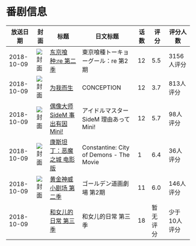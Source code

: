 # 番剧信息

|放送日期|封面|标题|日文标题|话数|评分|评分人数|
|---|---|---|---|---|---|---|
|2018-10-09|![封面](https://lain.bgm.tv/pic/cover/c/b7/5c/244878_i6FE9.jpg)|[东京喰种:re 第二季](https://bangumi.tv/subject/244878)|東京喰種トーキョーグール：re 第2期|12|5.5|3156人评分|
|2018-10-09|![封面](https://lain.bgm.tv/pic/cover/c/ab/e6/245531_KHcET.jpg)|[为我而生](https://bangumi.tv/subject/245531)|CONCEPTION|12|3.7|813人评分|
|2018-10-09|![封面](https://lain.bgm.tv/pic/cover/c/03/eb/257844_uUqQx.jpg)|[偶像大师 SideM 事出有因Mini!](https://bangumi.tv/subject/257844)|アイドルマスター SideM 理由あってMini!|12|5.7|98人评分|
|2018-10-09|![封面](https://lain.bgm.tv/pic/cover/c/b9/37/263398_H5APu.jpg)|[康斯坦丁：恶魔之城 电影版](https://bangumi.tv/subject/263398)|Constantine: City of Demons - The Movie|1|6.4|36人评分|
|2018-10-09|![封面](https://lain.bgm.tv/pic/cover/c/2b/2d/267437_94J4A.jpg)|[黄金神威 小剧场 第二季](https://bangumi.tv/subject/267437)|ゴールデン道画劇場 第2期|11|6.0|146人评分|
|2018-10-09||[和女儿的日常 第三季](https://bangumi.tv/subject/356529)|和女儿的日常 第三季|18|暂无评分|少于10人评分|
